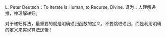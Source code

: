 L. Peter Deutsch：To Iterate is Human, to Recurse, Divine. 译为：人理解递推，神理解递归。  

对于递归算法，最重要的就是明确递归函数的定义，不要跳进递归，而是利用明确的定义来实现算法逻辑！
